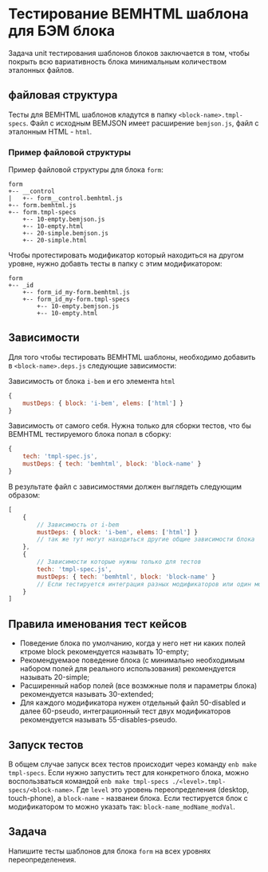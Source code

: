 # Тестирование BEMHTML шаблона для БЭМ блока #

Задача unit тестирования шаблонов блоков заключается в том, чтобы покрыть всю вариативность блока минимальным количеством эталонных файлов.

## файловая структура ##

Тесты для BEMHTML шаблонов кладутся в папку ```<block-name>.tmpl-specs```. Файл с исходным BEMJSON имеет расширение ```bemjson.js```, файл с эталонным HTML - ```html```.
### Пример файловой структуры ###
Пример файловой структуры для блока ```form```:
```
form
+-- __control
|	+-- form__control.bemhtml.js
+-- form.bemhtml.js
+-- form.tmpl-specs
	+-- 10-empty.bemjson.js
	+-- 10-empty.html
	+-- 20-simple.bemjson.js
	+-- 20-simple.html
```
Чтобы протестировать модификатор который находиться на другом уровне, нужно добавть тесты в папку с этим модификатором:

```
form
+-- _id
	+-- form_id_my-form.bemhtml.js
	+-- form_id_my-form.tmpl-specs
		+-- 10-empty.bemjson.js
		+-- 10-empty.html
```

## Зависимости ##
Для того чтобы тестировать BEMHTML шаблоны, необходимо добавить в ```<block-name>.deps.js``` следующие зависимости:

Зависимость от блока ```i-bem``` и его элемента ```html```
```javascript
{
	mustDeps: { block: 'i-bem', elems: ['html'] }
}
```
Зависимость от самого себя. Нужна только для сборки тестов, что бы BEMHTML тестируемого блока попал в сборку:

```javascript
{
	tech: 'tmpl-spec.js',
	mustDeps: { tech: 'bemhtml', block: 'block-name' }
}
```
В результате файл с зависимостями должен выглядеть следующим образом:

```javascript
[
	{
		// Зависимость от i-bem
		mustDeps: { block: 'i-bem', elems: ['html'] }
		// так же тут могут находиться другие общие зависимости блока
	},
	{
		// Зависимости которые нужны только для тестов
		tech: 'tmpl-spec.js',
		mustDeps: { tech: 'bemhtml', block: 'block-name' }
		// Если тестируется интеграция разных модификаторов или один модификтор, их нужно перечислить тут
	}
]
```

## Правила именования тест кейсов
* Поведение блока по умолчанию, когда у него нет ни каких полей ктроме block рекомендуется называть 10-empty;
* Рекомендуемаое поведение блока (с минимально необходимым набором полей для реального использования) рекомендуется называть 20-simple;
* Расширенный набор полей (все возмжные поля и параметры блока) рекомендуется называть 30-extended;
* Для каждого модификатора нужен отдельный файл 50-disabled и далее 60-pseudo, интеграционный тест двух модификаторов рекомендуется называть 55-disables-pseudo.

## Запуск тестов
В общем случае запуск всех тестов происходит через команду ```enb make tmpl-specs```.
Если нужно запустить тест для конкретного блока, можно воспользваться командой ```enb make tmpl-specs ./<level>.tmpl-specs/<block-name>```. 
Где ```level``` это уровень переопределения (desktop, touch-phone), а ```block-name``` - названеи блока.
Если тестируется блок с модификатором то можно указать так: ```block-name_modName_modVal```.

## Задача
Напишите тесты шаблонов для блока ```form``` на всех уровнях переопределенеия.

